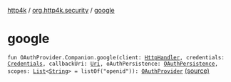 [http4k](../index.md) / [org.http4k.security](index.md) / [google](./google.md)

# google

`fun OAuthProvider.Companion.google(client: `[`HttpHandler`](../org.http4k.core/-http-handler.md)`, credentials: `[`Credentials`](../org.http4k.core/-credentials/index.md)`, callbackUri: `[`Uri`](../org.http4k.core/-uri/index.md)`, oAuthPersistence: `[`OAuthPersistence`](-o-auth-persistence/index.md)`, scopes: `[`List`](https://kotlinlang.org/api/latest/jvm/stdlib/kotlin.collections/-list/index.html)`<`[`String`](https://kotlinlang.org/api/latest/jvm/stdlib/kotlin/-string/index.html)`> = listOf("openid")): `[`OAuthProvider`](-o-auth-provider/index.md) [(source)](https://github.com/http4k/http4k/blob/master/http4k-security-oauth/src/main/kotlin/org/http4k/security/services.kt#L34)